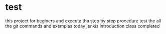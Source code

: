 # test
this project for beginers and execute tha step by step procedure 
test the all the git commands and exemples
today jenkis introduction class completed
